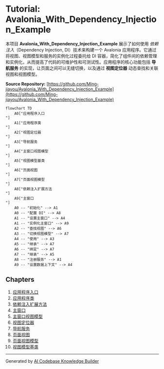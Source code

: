 # Tutorial: Avalonia_With_Dependency_Injection_Example

本项目 **Avalonia_With_Dependency_Injection_Example** 展示了如何使用 *依赖注入*（Dependency Injection, DI）技术来构建一个 Avalonia 应用程序。它通过将视图、视图模型和服务的实例化过程委托给 DI 容器，简化了组件间的依赖管理和实例化，从而提高了代码的可维护性和可测试性。应用程序的核心功能包括 **导航服务** 的实现，让页面之间可以无缝切换，以及通过 **视图定位器** 动态查找和关联视图和视图模型。


**Source Repository:** [https://github.com/Ming-jiayou/Avalonia_With_Dependency_Injection_Example](https://github.com/Ming-jiayou/Avalonia_With_Dependency_Injection_Example)

```mermaid
flowchart TD
    A0["应用程序入口
"]
    A1["应用程序类
"]
    A2["视图定位器
"]
    A3["导航服务
"]
    A4["主窗口视图模型
"]
    A5["视图模型基类
"]
    A6["页面视图
"]
    A7["页面视图模型
"]
    A8["依赖注入扩展方法
"]
    A9["主窗口
"]
    A0 -- "初始化" --> A1
    A0 -- "配置 DI" --> A8
    A1 -- "设置主窗口" --> A4
    A1 -- "实例化主窗口" --> A9
    A2 -- "查找视图" --> A6
    A3 -- "切换视图模型" --> A7
    A4 -- "使用" --> A3
    A5 -- "继承" --> A7
    A6 -- "绑定" --> A7
    A7 -- "继承" --> A5
    A8 -- "注册服务" --> A1
    A9 -- "设置数据上下文" --> A4
```

## Chapters

1. [应用程序入口
](01_应用程序入口_.md)
2. [应用程序类
](02_应用程序类_.md)
3. [依赖注入扩展方法
](03_依赖注入扩展方法_.md)
4. [主窗口
](04_主窗口_.md)
5. [主窗口视图模型
](05_主窗口视图模型_.md)
6. [视图定位器
](06_视图定位器_.md)
7. [导航服务
](07_导航服务_.md)
8. [页面视图
](08_页面视图_.md)
9. [页面视图模型
](09_页面视图模型_.md)
10. [视图模型基类
](10_视图模型基类_.md)


---

Generated by [AI Codebase Knowledge Builder](https://github.com/The-Pocket/Tutorial-Codebase-Knowledge)
